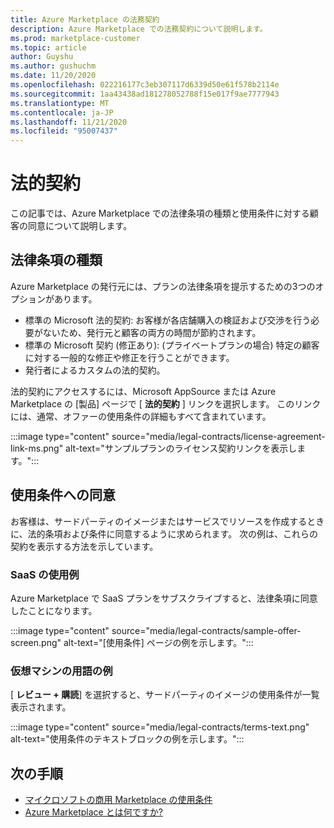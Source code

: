 ```yaml
---
title: Azure Marketplace の法務契約
description: Azure Marketplace での法務契約について説明します。
ms.prod: marketplace-customer
ms.topic: article
author: Guyshu
ms.author: gushuchm
ms.date: 11/20/2020
ms.openlocfilehash: 022216177c3eb307117d6339d50e61f578b2114e
ms.sourcegitcommit: 1aa43438ad181278052788f15e017f9ae7777943
ms.translationtype: MT
ms.contentlocale: ja-JP
ms.lasthandoff: 11/21/2020
ms.locfileid: "95007437"
---
```

# <a name="legal-contracts"></a>法的契約

この記事では、Azure Marketplace での法律条項の種類と使用条件に対する顧客の同意について説明します。

## <a name="types-of-legal-terms"></a>法律条項の種類

Azure Marketplace の発行元には、プランの法律条項を提示するための3つのオプションがあります。

- 標準の Microsoft 法的契約: お客様が各店舗購入の検証および交渉を行う必要がないため、発行元と顧客の両方の時間が節約されます。
- 標準の Microsoft 契約 (修正あり): (プライベートプランの場合) 特定の顧客に対する一般的な修正や修正を行うことができます。
- 発行者によるカスタムの法的契約。

法的契約にアクセスするには、Microsoft AppSource または Azure Marketplace の [製品] ページで [ **法的契約** ] リンクを選択します。 このリンクには、通常、オファーの使用条件の詳細もすべて含まれています。

:::image type="content" source="media/legal-contracts/license-agreement-link-ms.png" alt-text="サンプルプランのライセンス契約リンクを表示します。":::

## <a name="consenting-to-terms-and-conditions"></a>使用条件への同意

お客様は、サードパーティのイメージまたはサービスでリソースを作成するときに、法的条項および条件に同意するように求められます。 次の例は、これらの契約を表示する方法を示しています。

### <a name="saas-example-terms"></a>SaaS の使用例

Azure Marketplace で SaaS プランをサブスクライブすると、法律条項に同意したことになります。

:::image type="content" source="media/legal-contracts/sample-offer-screen.png" alt-text="[使用条件] ページの例を示します。":::

### <a name="virtual-machine-example-terms"></a>仮想マシンの用語の例

[ **レビュー + 購読**] を選択すると、サードパーティのイメージの使用条件が一覧表示されます。

:::image type="content" source="media/legal-contracts/terms-text.png" alt-text="使用条件のテキストブロックの例を示します。":::

## <a name="next-steps"></a>次の手順

- [マイクロソフトの商用 Marketplace の使用条件](https://azure.microsoft.com/support/legal/marketplace-terms/)
- [Azure Marketplace とは何ですか?](azure-marketplace-overview.md) 
